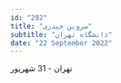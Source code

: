 ```yaml
---
id: "292"
title: "سروین حیدری"
subtitle: "دانشگاه تهران"
date: "22 September 2022"
---
```


تهران - 31 شهریور 
